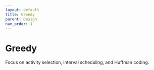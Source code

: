```yaml
---
layout: default
title: Greedy
parent: Design
nav_order: 1
---
```


# Greedy

Focus on activity selection, interval scheduling, and Huffman coding.

